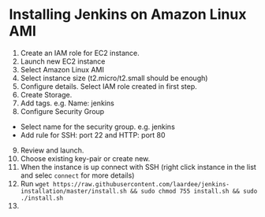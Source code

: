 # Installing Jenkins on Amazon Linux AMI 

1. Create an IAM role for EC2 instance.
2. Launch new EC2 instance
3. Select Amazon Linux AMI 
4. Select instance size (t2.micro/t2.small should be enough)
5. Configure details. Select IAM role created in first step.
6. Create Storage.
7. Add tags. e.g. Name: jenkins 
8. Configure Security Group
  * Select name for the security group. e.g. jenkins
  * Add rule for SSH: port 22 and HTTP: port 80
9. Review and launch.
10. Choose existing key-pair or create new.
11. When the instance is up connect with SSH (right click instance in the list and selec `connect` for more details)
12. Run `wget https://raw.githubusercontent.com/laardee/jenkins-installation/master/install.sh && sudo chmod 755 install.sh && sudo ./install.sh`
13. 

 
